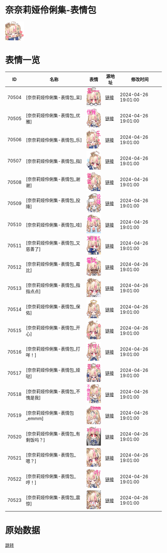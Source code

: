 # 奈奈莉娅伶俐集-表情包

<img src="./cover.png" height="60" alt="cover" />

# 表情一览

|ID|名称|表情|源地址|修改时间|
|----|----|----|----|----|
|70504|[奈奈莉娅伶俐集-表情包_呆]|<img src="./pic/070504_%5B奈奈莉娅伶俐集-表情包_呆%5D.png" height="60" alt="呆"/>|[链接](https://i0.hdslb.com/bfs/garb/750ab9a5851925fde4d8c2fcee30ab730ab40f93.png)|2024-04-26 19:01:00|
|70505|[奈奈莉娅伶俐集-表情包_优雅]|<img src="./pic/070505_%5B奈奈莉娅伶俐集-表情包_优雅%5D.png" height="60" alt="优雅"/>|[链接](https://i0.hdslb.com/bfs/garb/de8c326f3782c4852f4a1ac14ca38d9742384d69.png)|2024-04-26 19:01:00|
|70506|[奈奈莉娅伶俐集-表情包_乐]|<img src="./pic/070506_%5B奈奈莉娅伶俐集-表情包_乐%5D.png" height="60" alt="乐"/>|[链接](https://i0.hdslb.com/bfs/garb/d045e9d3a0bfd3d86ac3c3bd59f766b25e942822.png)|2024-04-26 19:01:00|
|70507|[奈奈莉娅伶俐集-表情包_指]|<img src="./pic/070507_%5B奈奈莉娅伶俐集-表情包_指%5D.png" height="60" alt="指"/>|[链接](https://i0.hdslb.com/bfs/garb/402f71ac8c52906c4906324841f60f6a777d2340.png)|2024-04-26 19:01:00|
|70508|[奈奈莉娅伶俐集-表情包_谢谢]|<img src="./pic/070508_%5B奈奈莉娅伶俐集-表情包_谢谢%5D.png" height="60" alt="谢谢"/>|[链接](https://i0.hdslb.com/bfs/garb/98f4b8eda0a5f48e5732843473f5804adbd55d68.png)|2024-04-26 19:01:00|
|70509|[奈奈莉娅伶俐集-表情包_投降]|<img src="./pic/070509_%5B奈奈莉娅伶俐集-表情包_投降%5D.png" height="60" alt="投降"/>|[链接](https://i0.hdslb.com/bfs/garb/641658a3d1c3b7e620544ac7c4107c47dfa01fa4.png)|2024-04-26 19:01:00|
|70510|[奈奈莉娅伶俐集-表情包_哇]|<img src="./pic/070510_%5B奈奈莉娅伶俐集-表情包_哇%5D.png" height="60" alt="哇"/>|[链接](https://i0.hdslb.com/bfs/garb/d2321707f015fc5805505dd51870558f310d1598.png)|2024-04-26 19:01:00|
|70511|[奈奈莉娅伶俐集-表情包_又慈善了]|<img src="./pic/070511_%5B奈奈莉娅伶俐集-表情包_又慈善了%5D.png" height="60" alt="又慈善了"/>|[链接](https://i0.hdslb.com/bfs/garb/64534ca6d27fb079f4d36cbd92a677b2e8c1dfa5.png)|2024-04-26 19:01:00|
|70512|[奈奈莉娅伶俐集-表情包_霉比]|<img src="./pic/070512_%5B奈奈莉娅伶俐集-表情包_霉比%5D.png" height="60" alt="霉比"/>|[链接](https://i0.hdslb.com/bfs/garb/7bf50ce3fe24eb547e114f71abf659ab948d3d75.png)|2024-04-26 19:01:00|
|70513|[奈奈莉娅伶俐集-表情包_指指点点]|<img src="./pic/070513_%5B奈奈莉娅伶俐集-表情包_指指点点%5D.png" height="60" alt="指指点点"/>|[链接](https://i0.hdslb.com/bfs/garb/07379b3187da8ee0d3a1d262c2e0cbed7fcece72.png)|2024-04-26 19:01:00|
|70514|[奈奈莉娅伶俐集-表情包_保佑]|<img src="./pic/070514_%5B奈奈莉娅伶俐集-表情包_保佑%5D.png" height="60" alt="保佑"/>|[链接](https://i0.hdslb.com/bfs/garb/14c5586c69f8cc1002165cedce6f3e1f104ef762.png)|2024-04-26 19:01:00|
|70515|[奈奈莉娅伶俐集-表情包_开心]|<img src="./pic/070515_%5B奈奈莉娅伶俐集-表情包_开心%5D.png" height="60" alt="开心"/>|[链接](https://i0.hdslb.com/bfs/garb/6056a1633c6ac8e087ff2bd441f3fd941da45d4f.png)|2024-04-26 19:01:00|
|70516|[奈奈莉娅伶俐集-表情包_打咩！]|<img src="./pic/070516_%5B奈奈莉娅伶俐集-表情包_打咩！%5D.png" height="60" alt="打咩！"/>|[链接](https://i0.hdslb.com/bfs/garb/86cd3f0fd90fca05fe247953069605559c7a9bb7.png)|2024-04-26 19:01:00|
|70517|[奈奈莉娅伶俐集-表情包_娅哒]|<img src="./pic/070517_%5B奈奈莉娅伶俐集-表情包_娅哒%5D.png" height="60" alt="娅哒"/>|[链接](https://i0.hdslb.com/bfs/garb/aa3db68ded6ff6e74d9ec84ff305705fddfaea4a.png)|2024-04-26 19:01:00|
|70518|[奈奈莉娅伶俐集-表情包_不愧是我]|<img src="./pic/070518_%5B奈奈莉娅伶俐集-表情包_不愧是我%5D.png" height="60" alt="不愧是我"/>|[链接](https://i0.hdslb.com/bfs/garb/6ca398dc3af133653d55bc60487fa1ad2fe38814.png)|2024-04-26 19:01:00|
|70519|[奈奈莉娅伶俐集-表情包_emmm]|<img src="./pic/070519_%5B奈奈莉娅伶俐集-表情包_emmm%5D.png" height="60" alt="emmm"/>|[链接](https://i0.hdslb.com/bfs/garb/c29a111e5f5aac2f0e5f77448c7a5d7030a46278.png)|2024-04-26 19:01:00|
|70520|[奈奈莉娅伶俐集-表情包_有剩饭吗？]|<img src="./pic/070520_%5B奈奈莉娅伶俐集-表情包_有剩饭吗？%5D.png" height="60" alt="有剩饭吗？"/>|[链接](https://i0.hdslb.com/bfs/garb/3b94b49f404103903cc15f9e348f18472acf24f5.png)|2024-04-26 19:01:00|
|70521|[奈奈莉娅伶俐集-表情包_嗯？]|<img src="./pic/070521_%5B奈奈莉娅伶俐集-表情包_嗯？%5D.png" height="60" alt="嗯？"/>|[链接](https://i0.hdslb.com/bfs/garb/0b8f12ebb729213ed01fbc355f947b8ffcce4489.png)|2024-04-26 19:01:00|
|70522|[奈奈莉娅伶俐集-表情包_哼！]|<img src="./pic/070522_%5B奈奈莉娅伶俐集-表情包_哼！%5D.png" height="60" alt="哼！"/>|[链接](https://i0.hdslb.com/bfs/garb/cc0c69333dd504f884d03bba8f15ecd6128b6759.png)|2024-04-26 19:01:00|
|70523|[奈奈莉娅伶俐集-表情包_震惊]|<img src="./pic/070523_%5B奈奈莉娅伶俐集-表情包_震惊%5D.png" height="60" alt="震惊"/>|[链接](https://i0.hdslb.com/bfs/garb/d6d3f151a2dbc6be67ce384aa4a6ea617083b140.png)|2024-04-26 19:01:00|

# 原始数据

[跳转](./raw.json)

